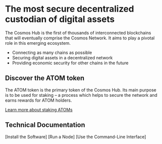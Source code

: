 # The most secure decentralized custodian of digital assets

The Cosmos Hub is the first of thousands of interconnected blockchains that will eventually comprise the Cosmos Network. It aims to play a pivotal role in this emerging ecosystem.

- Connecting as many chains as possible
- Securing digital assets in a decentralized network
- Providing economic security for other chains in the future

## Discover the ATOM token

The ATOM token is the primary token of the Cosmos Hub. Its main purpose is to be used for staking – a process which helps to secure the network and earns rewards for ATOM holders.

[Learn more about staking ATOMs](./staking.md)

## Technical Documentation

[Install the Software]
[Run a Node]
[Use the Command-Line Interface]
